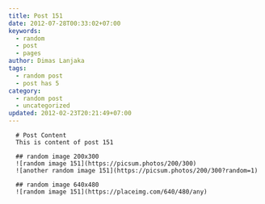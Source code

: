 ```yaml
---
title: Post 151
date: 2012-07-28T00:33:02+07:00
keywords:
  - random
  - post
  - pages
author: Dimas Lanjaka
tags:
  - random post
  - post has 5
category:
  - random post
  - uncategorized
updated: 2012-02-23T20:21:49+07:00
---
```


      # Post Content
      This is content of post 151

      ## random image 200x300
      ![random image 151](https://picsum.photos/200/300)
      ![another random image 151](https://picsum.photos/200/300?random=1)

      ## random image 640x480
      ![random image 151](https://placeimg.com/640/480/any)
      